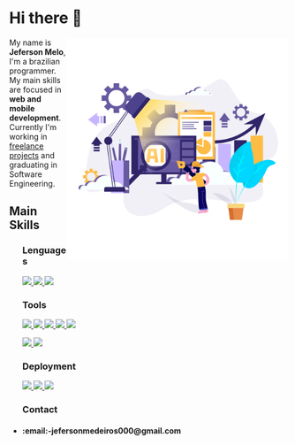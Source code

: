 # Hi there 👋

<img src="./images/banner.png" min-width="400px" max-width="400px" width="400px" align="right" alt="banner jmelo-435">

<p align="left"> 
  My name is <strong>Jeferson Melo</strong>, I'm a brazilian programmer. My main skills are focused in <strong>web and mobile development</strong>.
  Currently I'm working in <a href="https://www.getninjas.com.br/anuncios/design-e-tecnologia/aplicativos-para-celular-e-redes-sociais/design-e-tecnologia-jeferson-douglas-medeiros-melo?ref=internal&subdomain=www&utm_campaign=37830282&utm_medium=whatsapp&utm_source=getninjas">freelance projects</a> and graduating in Software Engineering.
</p>
<h2>Main Skills</h2>
<ul><h3>Lenguages</h3>
  <a href="https://www.python.org/">
  <img src="https://img.shields.io/badge/Python-3776AB?style=for-the-badge&logo=python&logoColor=white" />
  </a>
  <a href="https://www.javascript.com/">
  <img src="https://img.shields.io/badge/JavaScript-323330?style=for-the-badge&logo=javascript&logoColor=F7DF1E" />
  </a>
  <a href="https://kotlinlang.org/">
  <img src="https://img.shields.io/badge/Kotlin-0095D5?&style=for-the-badge&logo=kotlin&logoColor=white" />
  </a>
</p>
 </ul>
<ul><h3>Tools</h3>
<p align="left">
  <a href="https://www.mongodb.com/">
  <img src="https://img.shields.io/badge/MongoDB-4EA94B?style=for-the-badge&logo=mongodb&logoColor=white" />
  </a>
  <a href="https://www.postgresql.org/">
  <img src="https://img.shields.io/badge/PostgreSQL-316192?style=for-the-badge&logo=postgresql&logoColor=white" />
  </a>
  <a href="https://reactjs.org/">
  <img src="https://img.shields.io/badge/React-20232A?style=for-the-badge&logo=react&logoColor=61DAFB" />
  </a>
  <a href="https://flask.palletsprojects.com/en/2.2.x/">
  <img src="https://img.shields.io/badge/Flask-000000?style=for-the-badge&logo=flask&logoColor=white" />
  </a>
  <a href="https://www.djangoproject.com/">
  <img src="https://img.shields.io/badge/Django-092E20?style=for-the-badge&logo=django&logoColor=white" />
  </a>
</p>
<p align="left">
  <a href="https://developer.android.com/studio">
  <img src="https://img.shields.io/badge/Android%20Studio-3DDC84.svg?style=for-the-badge&logo=android-studio&logoColor=white" />
  </a>
  <a href="https://mui.com/">
  <img src="https://img.shields.io/badge/Material--UI-0081CB?style=for-the-badge&logo=material-ui&logoColor=white" />
  </a>
  </p>
</ul>
<ul>
<h3>Deployment</h3>
<p align="left">
  <a href="https://www.netlify.com/">
    <img src="https://img.shields.io/badge/Netlify-00C7B7?style=for-the-badge&logo=netlify&logoColor=white" />
  </a>
  <a href="https://www.docker.com/">
    <img src="https://img.shields.io/badge/Docker-2496ED?style=for-the-badge&logo=docker&logoColor=white" />
  </a>
  <a href="https://aws.amazon.com/">
    <img src="https://img.shields.io/badge/Amazon_AWS-232F3E?style=for-the-badge&logo=amazon-aws&logoColor=white" />
  </a>
  </p>
  
</ul>
<ul><h3>Contact</h3>
<li>
  <h4>:email:-jefersonmedeiros000@gmail.com</h4>
</li>
</ul>
